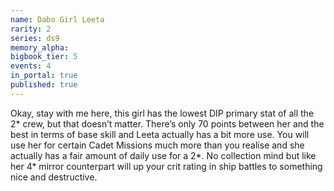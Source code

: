 ```yaml
---
name: Dabo Girl Leeta
rarity: 2
series: ds9
memory_alpha:
bigbook_tier: 5
events: 4
in_portal: true
published: true
---
```


Okay, stay with me here, this girl has the lowest DIP primary stat of all the 2* crew, but that doesn’t matter. There’s only 70 points between her and the best in terms of base skill and Leeta actually has a bit more use. You will use her for certain Cadet Missions much more than you realise and she actually has a fair amount of daily use for a 2*. No collection mind but like her 4* mirror counterpart will up your crit rating in ship battles to something nice and destructive.
